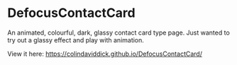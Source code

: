 # DefocusContactCard

An animated, colourful, dark, glassy contact card type page. Just wanted to try out a glassy effect and play with animation.

View it here: https://colindaviddick.github.io/DefocusContactCard/
